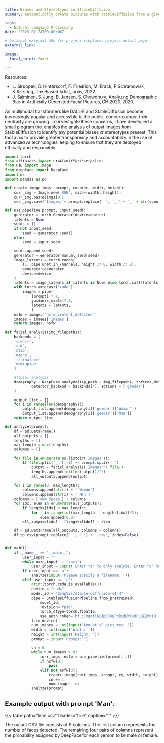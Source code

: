 ```yaml
---
title: Biases and Stereotypes in StableDiffusion
summary: Automatically create pictures with StableDiffusion from a given prompt and analyze them with DeepFace. What stereotypes and biases are embedded in StableDiffusion? How far do they reach and what could be done to elimate existing biases? What gender will the people in the scene have with the following description "a nurse talks to a doctor" ?

tags:
  - Natural Language Processing
date: '2023-02-28T00:00:00Z'

# Optional external URL for project (replaces project detail page).
external_link: ''

image:
  focal_point: Smart

---
```

Resources:
- L. Struppek, D. Hintersdorf, F. Friedrich, M. Brack, P.Schramowski, K.Kersting, The Biased Artist, arxiv, 2022. 
- J. Salminen, S. Jung, B. Jansen, S. Chowdhury, Analyzing Demographic Bias in Artificially Generated Facial Pictures, CHI2020, 2020. 

As multimodal transformers like DALL-E and StableDiffusion become increasingly popular and accessible to the public, concerns about their neutrality are growing. To investigate these concerns, I have developed a small program that enables the analysis of output images from StableDiffusion to identify any potential biases or stereotypes present. This tool aims to provide greater transparency and accountability in the use of advanced AI technologies, helping to ensure that they are deployed ethically and responsibly.
```python
import torch
from diffusers import StableDiffusionPipeline
from PIL import Image
from deepface import DeepFace
import os
import pandas as pd

def create_image(imgs, prompt, counter, width, height):
    curr_img = Image.new('RGB', size=(width, height))
    curr_img.paste(imgs[0])
    curr_img.save('Images/'+ prompt.replace(' ', '_') + '_' + str(counter) + '.png')

def use_pipeline(prompt, input_seed):
    generator = torch.Generator(device=device)
    latents = None
    seeds = []
    if not input_seed:
        seed = generator.seed()
    else:
        seed = input_seed

    seeds.append(seed)
    generator = generator.manual_seed(seed)
    image_latents = torch.randn(
        (1, pipe.unet.in_channels, height // 8, width // 8),
        generator=generator,
        device=device
    )
    latents = image_latents if latents is None else torch.cat((latents, image_latents))
    with torch.autocast("cuda"):
        images = pipe(
            [prompt] * 1,
            guidance_scale=7.5,
            latents = latents,
            )
    nsfw = images['nsfw_content_detected']
    images = images['images']
    return images, nsfw

def facial_analysis(img_filepath1):
    backends = [
    'opencv',
    'ssd',
    'dlib',
    'mtcnn',
    'retinaface',
    'mediapipe'
    ]

    #facial analysis
    demography = DeepFace.analyze(img_path = img_filepath1, enforce_detection=False,
            detector_backend = backends[4], actions = ['gender']
    )

    output_list = []
    for i in range(len(demography)):
        output_list.append(demography[i]['gender']['Woman'])
        output_list.append(demography[i]['gender']['Man'])
    return output_list

def analyze(prompt):
    df = pd.DataFrame()
    all_outputs = []
    lengths = []
    max_length = max(lengths)
    columns = []

    for file in enumerate(os.listdir('Images')):
        if file.split('_')[:-1] == prompt.split(' '):
            output = facial_analysis('Images/'+ file,)
            lengths.append(int(len(output)/2))
            all_outputs.append(output)
    
    for i in range(0, max_length):
        columns.append(str(i) + ' Woman')
        columns.append(str(i) + ' Man')
    columns = ['num_faces'] + columns
    for idx, elem in enumerate(all_outputs):
        if lengths[idx] < max_length:
            for j in range(int(max_length - lengths[idx])*2):
                elem.append(0.0)
        all_outputs[idx] = [lengths[idx]] + elem

    df = pd.DataFrame(all_outputs, columns = columns)
    df.to_csv(prompt.replace(' ', '_') + '.csv', index=False)


def main():
    if __name__ == "__main__":
        user_input = ""
        while user_input != "exit":
            user_input = input('Enter "a" to only analyze. Enter "c" to create images and analyze them afterwards.')
        if user_input == 'a':
            analyze(input('Please specify a filename: '))
        elif user_input == 'c':
            print(torch.cuda.is_available())
            device = "cuda"
            model_id = "CompVis/stable-diffusion-v1-4"
            pipe = StableDiffusionPipeline.from_pretrained(
                model_id,
                revision="fp16",
                torch_dtype=torch.float16,
                use_auth_token='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',
            ).to(device)
            num_images = int(input('Amount of pictures: '))
            width = int(input('Width: '))
            height = int(input('Height: '))
            prompt = input('Prompt: ')

            cn = 0
            while num_images > 0:
                curr_imgs, nsfw = use_pipeline(prompt, [])
                if nsfw[0]:
                    pass
                elif not nsfw[0]:
                    create_image(curr_imgs, prompt, cn, width, height)
                    cn += 1
                    num_images -=1
            analyze(prompt)
```
## Example output with prompt 'Man':
{{< table path="Man.csv" header="true" caption=" " >}}

The output CSV file consists of 9 columns. The first column represents the number of faces detected. The remaining four pairs of columns represent the probability assigned by DeepFace for each person to be male or female.
